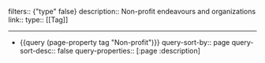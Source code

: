 filters:: {"type" false}
description:: Non-profit endeavours and organizations
link::
type:: [[Tag]]

- ---
- {{query (page-property tag "Non-profit")}}
  query-sort-by:: page
  query-sort-desc:: false
  query-properties:: [:page :description]